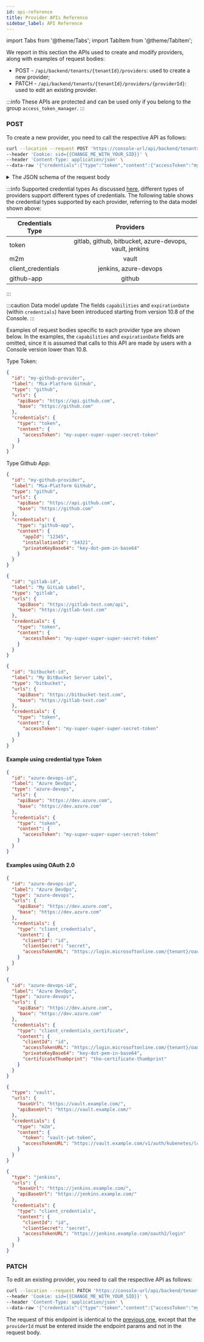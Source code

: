 ```yaml
---
id: api-reference
title: Provider APIs Reference
sidebar_label: API Reference
---
```


import Tabs from '@theme/Tabs';
import TabItem from '@theme/TabItem';

We report in this section the APIs used to create and modify providers, along with examples of request bodies:

- POST - `/api/backend/tenants/{tenantId}/providers`: used to create a new provider;
- PATCH - `/api/backend/tenants/{tenantId}/providers/{providerId}`: used to edit an existing provider.

:::info
These APIs are protected and can be used only if you belong to the group `access_token_manager`.
:::

### POST

To create a new provider, you need to call the respective API as follows:

```sh
curl --location --request POST 'https://console-url/api/backend/tenants/my-example-company/providers' \
--header 'Cookie: sid={{CHANGE_ME_WITH_YOUR_SID}}' \
--header 'Content-Type: application/json' \
--data-raw '{"credentials":{"type":"token","content":{"accessToken":"my-super-super-super-secret-token"}},"id":"gitlab-id","label":"My GitLab Label","type":"gitlab","urls":{"apiBase":"https://gitlab-test.com/api","base":"https://gitlab-test.com"}}'
```

<details>

<summary>The JSON schema of the request body</summary>

```json
{
  "type": "object",
  "additionalProperties": false,
  "properties": {
    "providerId": { "type": "string" },
    "label": { "type": "string" },
    "description": { "type": "string" },
    "type": { "type": "string" },
    "capabilities": {
      "description": "Field introduced in v10.8 of the Console",
      "type": "array",
      "items": {
        "type": "string",
        "enum": ["git-provider", "secret-manager", "ci-cd-tool"],
      }
    },
    "urls": {
      "type": "object",
      "properties": {
        "base": { "type": "string" },
        "apiBase": { "type": "string" }
      },
      "required": ["base", "apiBase"]
    },
    "base64CA": { "type": "string" },
    "proxy": {
      "type": "object",
      "properties": {
        "url": { "type": "string" },
        "username": { "type": "string" },
        "password": { "type": "string" }
      },
      "required": ["url"]
    },
    "credentials": {
      "oneOf": [
        {
          "type": "object",
          "additionalProperties": false,
          "properties": {
            "type": {
              "type": "string",
              "const": "token"
            },
            "expirationDate": {
              "description": "Field introduced in v10.8 of the Console",
              "type": "string",
              "format": "date-time"
            },
            "content": {
              "type": "object",
              "additionalProperties": false,
              "properties": {
                "accessToken": { "type": "string" }
              },
              "required": ["accessToken"]
            }
          },
          "required": ["type", "content"]
        },
        {
          "type": "object",
          "additionalProperties": false,
          "properties": {
            "type": {
              "type": "string",
              "const": "userPass"
            },
            "expirationDate": {
              "description": "Field introduced in v10.8 of the Console",
              "type": "string",
              "format": "date-time"
            },
            "content": {
              "type": "object",
              "additionalProperties": false,
              "properties": {
                "userName": { "type": "string" },
                "password": { "type": "string" }  
              },
              "required": ["userName", "password"]
            }
          },
          "required": ["type", "content"]
        },
        {
          "type": "object",
          "additionalProperties": false,
          "properties": {
            "type": {
              "type": "string",
              "const": "m2m"
            },
            "expirationDate": {
              "description": "Field introduced in v10.8 of the Console",
              "type": "string",
              "format": "date-time"
            },
            "content": {
              "type": "object",
              "additionalProperties": false,
              "properties": {
                "accessTokenURL": { "type": "string" },
                "token": { "type": "string" }
              },
              "required": ["accessTokenURL", "token"]
            }
          },
          "required": ["type", "content"]
        },
        {
          "type": "object",
          "additionalProperties": false,
          "properties": {
            "type": {
              "type": "string",
              "const": "client_credentials"
            },
            "expirationDate": {
              "description": "Field introduced in v10.8 of the Console",
              "type": "string",
              "format": "date-time"
            },
            "content": {
              "type": "object",
              "additionalProperties": false,
              "properties": {
                "accessTokenURL": { "type": "string" },
                "clientId": { "type": "string" },
                "clientSecret": { "type": "string" }
              },
              "required": ["accessTokenURL", "clientId", "clientSecret"]
            }
          },
          "required": ["type", "content"]
        }
      ]
    },
    "required": ["providerId", "type", "urls"]
  }
}
```

</details>

:::info Supported credential types
As discussed [here](/console/company-configuration/providers/configure-provider.mdx#step-3-credentials),
different types of providers support different types of credentials.
The following table shows the credential types supported by each provider, referring to the data model shown above:

| Credentials Type   | Providers                                                             |
| ------------------ |:---------------------------------------------------------------------:|
| token              | gitlab, github, bitbucket, azure-devops, vault, jenkins               |
| m2m                | vault                                                                 |
| client_credentials | jenkins, azure-devops                                                 |
| github-app         | github                                                                |

:::

:::caution Data model update
The fields `capabilities` and `expirationDate` (within `credentials`) have been introduced starting from version 10.8 of the Console.
:::

Examples of request bodies specific to each provider type are shown below. In the examples, the `capabilities` and `expirationDate` fields are omitted, since it is assumed that calls to this API are made by users with a Console version lower than 10.8.

<Tabs>
  <TabItem value="github" label="GitHub" default>

Type Token:
```json
{
  "id": "my-github-provider",
  "label": "Mia-Platform GitHub",
  "type": "github",
  "urls": {
    "apiBase": "https://api.github.com",
    "base": "https://github.com"
  },
  "credentials": {
    "type": "token",
    "content": {
      "accessToken": "my-super-super-super-secret-token"
    }
  }
}
```

Type Github App:
```json
{
  "id": "my-github-provider",
  "label": "Mia-Platform GitHub",
  "type": "github",
  "urls": {
    "apiBase": "https://api.github.com",
    "base": "https://github.com"
  },
  "credentials": {
    "type": "github-app",
    "content": {
      "appId": "12345",
      "installationId": "54321",
      "privateKeyBase64": "key-dot-pem-in-base64"
    }
  }
}
```

  </TabItem>
  <TabItem value="gitlab" label="GitLab">

```json
{
  "id": "gitlab-id",
  "label": "My GitLab Label",
  "type": "gitlab",
  "urls": {
    "apiBase": "https://gitlab-test.com/api",
    "base": "https://gitlab-test.com"
  },
  "credentials": {
    "type": "token",
    "content": {
      "accessToken": "my-super-super-super-secret-token"
    }
  }
}
```

  </TabItem>
  <TabItem value="bitbucket-server" label="BitBucket Server">

```json
{
  "id": "bitbucket-id",
  "label": "My BitBucket Server Label",
  "type": "bitbucket",
  "urls": {
    "apiBase": "https://bitbucket-test.com",
    "base": "https://gitlab-test.com"
  },
  "credentials": {
    "type": "token",
    "content": {
      "accessToken": "my-super-super-super-secret-token"
    }
  }
}
```

  </TabItem>
  <TabItem value="azure-devops" label="Azure DevOps">

#### Example using credential type Token

```json
{
  "id": "azure-devops-id",
  "label": "Azure DevOps",
  "type": "azure-devops",
  "urls": {
    "apiBase": "https://dev.azure.com",
    "base": "https://dev.azure.com"
  },
  "credentials": {
    "type": "token",
    "content": {
      "accessToken": "my-super-super-super-secret-token"
    }
  }
}
```

#### Examples using OAuth 2.0

```json
{
  "id": "azure-devops-id",
  "label": "Azure DevOps",
  "type": "azure-devops",
  "urls": {
    "apiBase": "https://dev.azure.com",
    "base": "https://dev.azure.com"
  },
  "credentials": {
    "type": "client_credentials",
    "content": {
      "clientId": "id",
      "clientSecret": "secret",
      "accessTokenURL": "https://login.microsoftonline.com/{tenant}/oauth2/v2.0/token",
    }
  }
}
```

```json
{
  "id": "azure-devops-id",
  "label": "Azure DevOps",
  "type": "azure-devops",
  "urls": {
    "apiBase": "https://dev.azure.com",
    "base": "https://dev.azure.com"
  },
  "credentials": {
    "type": "client_credentials_certificate",
    "content": {
      "clientId": "id",
      "accessTokenURL": "https://login.microsoftonline.com/{tenant}/oauth2/v2.0/token",
      "privateKeyBase64": "key-dot-pem-in-base64",
      "certificateThumbprint": "the-certificate-thumbprint"
    }
  }
}
```

  </TabItem>
  <TabItem value="vault" label="Hashicorp Vault">

```json
{
  "type": "vault",
  "urls": {
    "baseUrl": "https://vault.example.com/",
    "apiBaseUrl": "https://vault.example.com/"
  },
  "credentials": {
    "type": "m2m",
    "content": {
      "token": "vault-jwt-token",
      "accessTokenURL": "https://vault.example.com/v1/auth/kubenetes/login"
    }
  }
}
```

  </TabItem>
  <TabItem value="jenkins" label="Jenkins OAuth 2.0">

```json
{
  "type": "jenkins",
  "urls": {
    "baseUrl": "https://jenkins.example.com/",
    "apiBaseUrl": "https://jenkins.example.com/"
  },
  "credentials": {
    "type": "client_credentials",
    "content": {
      "clientId": "id",
      "clientSecret": "secret",
      "accessTokenURL": "https://jenkins.example.com/oauth2/login"
    }
  }
}
```

  </TabItem>
</Tabs>

### PATCH

To edit an existing provider, you need to call the respective API as follows:

```sh
curl --location --request PATCH 'https://console-url/api/backend/tenants/my-example-company/providers/gitlab-id' \
--header 'Cookie: sid={{CHANGE_ME_WITH_YOUR_SID}}' \
--header 'Content-Type: application/json' \
--data-raw '{"credentials":{"type":"token","content":{"accessToken":"my-new-super-super-super-secret-token"}}'
```

The request of this endpoint is identical to the [previous one](#post), except that the `providerId` must be entered inside the endpoint params and not in the request body.
